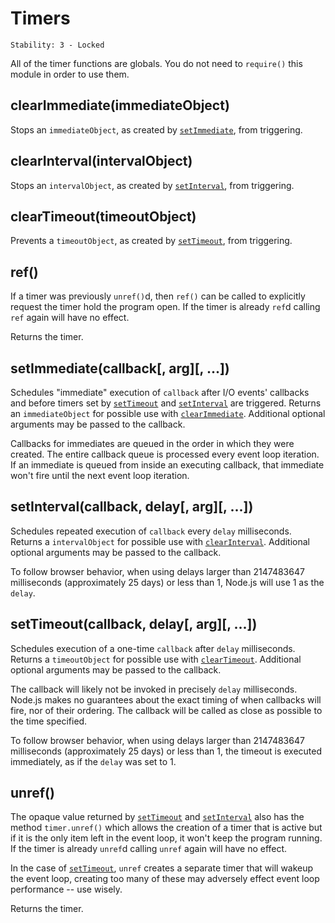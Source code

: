 # Timers

    Stability: 3 - Locked

All of the timer functions are globals.  You do not need to `require()`
this module in order to use them.

## clearImmediate(immediateObject)

Stops an `immediateObject`, as created by [`setImmediate`][], from triggering.

## clearInterval(intervalObject)

Stops an `intervalObject`, as created by [`setInterval`][], from triggering.

## clearTimeout(timeoutObject)

Prevents a `timeoutObject`, as created by [`setTimeout`][], from triggering.

## ref()

If a timer was previously `unref()`d, then `ref()` can be called to explicitly
request the timer hold the program open. If the timer is already `ref`d calling
`ref` again will have no effect.

Returns the timer.

## setImmediate(callback[, arg][, ...])

Schedules "immediate" execution of `callback` after I/O events'
callbacks and before timers set by [`setTimeout`][] and [`setInterval`][] are
triggered. Returns an `immediateObject` for possible use with
[`clearImmediate`][]. Additional optional arguments may be passed to the
callback.

Callbacks for immediates are queued in the order in which they were created.
The entire callback queue is processed every event loop iteration. If an
immediate is queued from inside an executing callback, that immediate won't fire
until the next event loop iteration.

## setInterval(callback, delay[, arg][, ...])

Schedules repeated execution of `callback` every `delay` milliseconds.
Returns a `intervalObject` for possible use with [`clearInterval`][]. Additional
optional arguments may be passed to the callback.

To follow browser behavior, when using delays larger than 2147483647
milliseconds (approximately 25 days) or less than 1, Node.js will use 1 as the
`delay`.

## setTimeout(callback, delay[, arg][, ...])

Schedules execution of a one-time `callback` after `delay` milliseconds.
Returns a `timeoutObject` for possible use with [`clearTimeout`][]. Additional
optional arguments may be passed to the callback.

The callback will likely not be invoked in precisely `delay` milliseconds.
Node.js makes no guarantees about the exact timing of when callbacks will fire,
nor of their ordering. The callback will be called as close as possible to the
time specified.

To follow browser behavior, when using delays larger than 2147483647
milliseconds (approximately 25 days) or less than 1, the timeout is executed
immediately, as if the `delay` was set to 1.

## unref()

The opaque value returned by [`setTimeout`][] and [`setInterval`][] also has the
method `timer.unref()` which allows the creation of a timer that is active but
if it is the only item left in the event loop, it won't keep the program
running. If the timer is already `unref`d calling `unref` again will have no
effect.

In the case of [`setTimeout`][], `unref` creates a separate timer that will
wakeup the event loop, creating too many of these may adversely effect event
loop performance -- use wisely.

Returns the timer.

[`clearImmediate`]: timers.html#timers_clearimmediate_immediateobject
[`clearInterval`]: timers.html#timers_clearinterval_intervalobject
[`clearTimeout`]: timers.html#timers_cleartimeout_timeoutobject
[`setImmediate`]: timers.html#timers_setimmediate_callback_arg
[`setInterval`]: timers.html#timers_setinterval_callback_delay_arg
[`setTimeout`]: timers.html#timers_settimeout_callback_delay_arg

